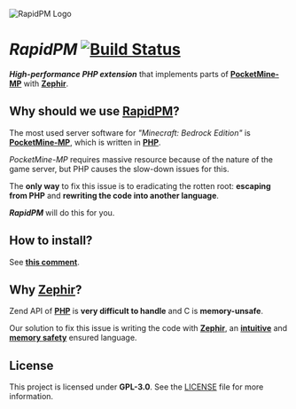 ![RapidPM Logo](https://cdn.jsdelivr.net/gh/organization/RapidPM@master/RapidPM.png)

# _RapidPM_ [![Build Status](https://travis-ci.org/organization/RapidPM.svg?branch=master)](https://travis-ci.org/organization/RapidPM)

_**High-performance PHP extension**_ that implements parts of **[PocketMine-MP](https://github.com/pmmp/PocketMine-MP)** with **[Zephir](https://www.zephir-lang.com)**.

## Why should we use [RapidPM](https://github.com/organization/RapidPM)?

The most used server software for _"Minecraft: Bedrock Edition"_ is **[PocketMine-MP](https://github.com/pmmp/PocketMine-MP)**, which is written in **[PHP](https://github.com/php/php-src)**.

_PocketMine-MP_ requires massive resource because of the nature of the game server, but PHP causes the slow-down issues for this.

The **only way** to fix this issue is to eradicating the rotten root: **escaping from PHP** and **rewriting the code into another language**.

_**RapidPM**_ will do this for you.

## How to install?
See **[this comment](https://github.com/organization/RapidPM/issues/6#issuecomment-526207449)**.

## Why [Zephir](https://www.zephir-lang.com)?

Zend API of **[PHP](https://github.com/php/php-src)** is **very difficult to handle** and C is **memory-unsafe**.

Our solution to fix this issue is writing the code with **[Zephir](https://www.zephir-lang.com)**, an **[intuitive](https://docs.zephir-lang.com/0.12/en/introduction)** and **[memory safety](https://docs.zephir-lang.com/0.12/en/motivation#if-you-are-a-c-programmer)** ensured language.

## License

This project is licensed under **GPL-3.0**. See the [LICENSE](https://github.com/organization/RapidPM/blob/master/LICENSE) file for more information.
